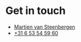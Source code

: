 # Get in touch
- [Martien van Steenbergen](mailto:aarde@aardrock.com)
- <a href="tel:+31 6 53 54 59 60">+31 6 53 54 59 60</a>

